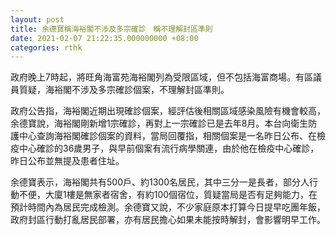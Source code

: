```yaml
---
layout: post
title: 余德寶稱海裕閣不涉及多宗確診　稱不理解封區準則
date: 2021-02-07 21:22:35.000000000 +08:00
categories: rthk
---
```


政府晚上7時起，將旺角海富苑海裕閣列為受限區域，但不包括海富商場。有區議員質疑，海裕閣不涉及多宗確診個案，不理解封區準則。

政府公告指，海裕閣近期出現確診個案，經評估後相關區域感染風險有機會較高，余德寶說，海裕閣剛新增1宗確診，再對上一宗確診已是去年8月。本台向衛生防護中心查詢海裕閣確診個案的資料，當局回覆指，相關個案是一名昨日公布、在檢疫中心確診的36歲男子，與早前個案有流行病學關連，由於他在檢疫中心確診，昨日公布並無提及患者住址。

余德寶表示，海裕閣共有500戶、約1300名居民，其中三分一是長者，部分人行動不便，大廈1樓是無家者宿舍，有約100個宿位，質疑當局是否有足夠能力，在預計時間內為居民完成檢測。余德寶又說，不少家庭原本打算今日提早吃團年飯，政府封區行動打亂居民部署，亦有居民擔心如果未能按時解封，會影響明早工作。
